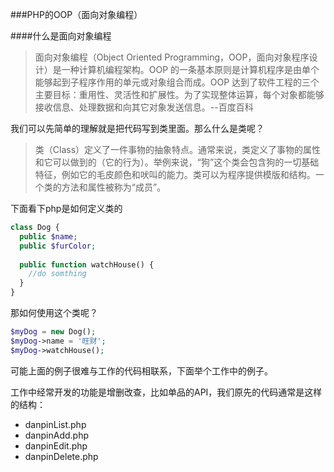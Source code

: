 ###PHP的OOP（面向对象编程）

####什么是面向对象编程

>面向对象编程（Object Oriented Programming，OOP，面向对象程序设计）是一种计算机编程架构。OOP 的一条基本原则是计算机程序是由单个能够起到子程序作用的单元或对象组合而成。OOP 达到了软件工程的三个主要目标：重用性、灵活性和扩展性。为了实现整体运算，每个对象都能够接收信息、处理数据和向其它对象发送信息。--百度百科

我们可以先简单的理解就是把代码写到类里面。那么什么是类呢？

>类（Class）定义了一件事物的抽象特点。通常来说，类定义了事物的属性和它可以做到的（它的行为）。举例来说，“狗”这个类会包含狗的一切基础特征，例如它的毛皮颜色和吠叫的能力。类可以为程序提供模版和结构。一个类的方法和属性被称为“成员”。

下面看下php是如何定义类的

```php
class Dog {
  public $name;
  public $furColor;
  
  public function watchHouse() {
    //do somthing
  }
}  
```

那如何使用这个类呢？

```php
$myDog = new Dog();
$myDog->name = '旺财';
$myDog->watchHouse();
```

可能上面的例子很难与工作的代码相联系，下面举个工作中的例子。

工作中经常开发的功能是增删改查，比如单品的API，我们原先的代码通常是这样的结构：

* danpinList.php
* danpinAdd.php
* danpinEdit.php
* danpinDelete.php

